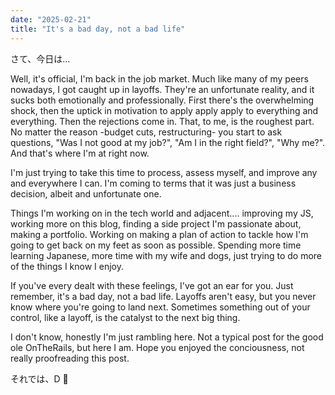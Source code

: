 ```yaml
---
date: "2025-02-21"
title: "It's a bad day, not a bad life"
---
```


さて、今日は…

Well, it's official, I'm back in the job market. Much like many of my peers nowadays, I got caught up in layoffs. They're an unfortunate reality, and it sucks both emotionally and professionally. First there's the overwhelming shock, then the uptick in motivation to apply apply apply to everything and everything. Then the rejections come in. That, to me, is the roughest part. No matter the reason -budget cuts, restructuring- you start to ask questions, "Was I not good at my job?", "Am I in the right field?", "Why me?". And that's where I'm at right now.

I'm just trying to take this time to process, assess myself, and improve any and everywhere I can. I'm coming to terms that it was just a business decision, albeit and unfortunate one. 

Things I'm working on in the tech world and adjacent.... improving my JS, working more on this blog, finding a side project I'm passionate about, making a portfolio. Working on making a plan of action to tackle how I'm going to get back on my feet as soon as possible. Spending more time learning Japanese, more time with my wife and dogs, just trying to do more of the things I know I enjoy.

If you've every dealt with these feelings, I've got an ear for you. Just remember, it's a bad day, not a bad life. Layoffs aren't easy, but you never know where you're going to land next. Sometimes something out of your control, like a layoff, is the catalyst to the next big thing.

I don't know, honestly I'm just rambling here. Not a typical post for the good ole OnTheRails, but here I am. Hope you enjoyed the conciousness, not really proofreading this post.

それでは、D 🍶

